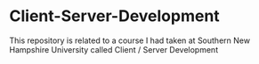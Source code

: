 # Client-Server-Development
This repository is related to a course I had taken at Southern New Hampshire University called Client / Server Development
